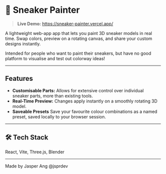 # 🎨 Sneaker Painter

> **Live Demo:** https://sneaker-painter.vercel.app/

A lightweight web-app app that lets you paint 3D sneaker models in real time. Swap colors, preview on a rotating canvas, and share your custom designs instantly.

Intended for people who want to paint their sneakers, but have no good platform to visualise and test out colorway ideas!

---

## Features

- **Customisable Parts:** Allows for extensive control over individual sneaker parts, more than existing tools.
- **Real-Time Preview:** Changes apply instantly on a smoothly rotating 3D model.
- **Saveable Presets** Save your favourite colour combinations as a named preset, saved locally to your browser session.

---

## 🛠️ Tech Stack

React, Vite, Three.js, Blender

---

Made by Jasper Ang @jsprdev
